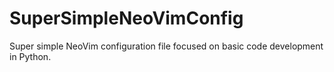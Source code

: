 # SuperSimpleNeoVimConfig
Super simple NeoVim configuration file focused on basic code development in Python.
